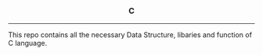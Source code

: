 <center><h3>C</h3></center>
<hr />

This repo contains all the necessary Data Structure, libaries and function of C language.
